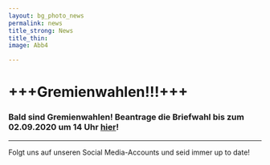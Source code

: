```yaml
---
layout: bg_photo_news
permalink: news
title_strong: News
title_thin: 
image: Abb4

---
```

# **+++Gremienwahlen!!!+++**

### Bald sind Gremienwahlen! Beantrage die Briefwahl bis zum 02.09.2020 um 14 Uhr [hier](mailto:Heike.Guethling@HTW-Berlin.de?subject=Beantragung%20Briefwahlunterlagen&body=Sehr%20geehrte%20Frau%20G%C3%BCthling,%0D%0A%0D%0Af%C3%BCr%20die%20kommende%20Gremienwahl%20beantrage%20ich%20Briefwahl.%0D%0AName:%0D%0AVorname:%0D%0AStra%C3%9Fe:%0D%0APLZ,%20Ort:%0D%0AFachbereich:%0D%0A%0D%0AVielen%20Dank%20f%C3%BCr%20die%20Arbeit%20und%20einen%20sch%C3%B6nen%20Tag%20w%C3%BCnscht,)!

***

Folgt uns auf unseren Social Media-Accounts und seid immer up to date!